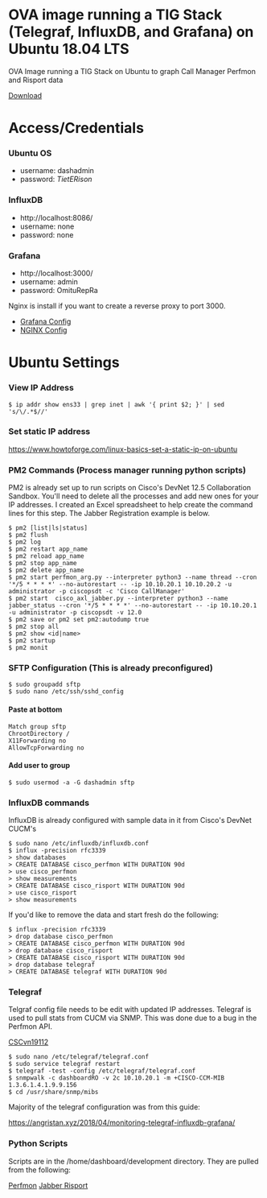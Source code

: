 # OVA image running a TIG Stack (Telegraf, InfluxDB, and Grafana) on Ubuntu 18.04 LTS
OVA Image running a TIG Stack on Ubuntu to graph Call Manager Perfmon and Risport data

[Download](https://github.com/sieteunoseis/cucm_tig_dashboard_ubuntu/releases/download/v1.0/CUCM_TIG_Ubuntu_18.04.4.ova)

# Access/Credentials

### Ubuntu OS
* username: dashadmin
* password: *TietERison*

### InfluxDB
* http://localhost:8086/
* username: none
* password: none

### Grafana
* http://localhost:3000/
* username: admin
* password: OmituRepRa

Nginx is install if you want to create a reverse proxy to port 3000.

* [Grafana Config](https://grafana.com/tutorials/run-grafana-behind-a-proxy/#0)
* [NGINX Config](https://grafana.com/tutorials/run-grafana-behind-a-proxy/#1)

# Ubuntu Settings

### View IP Address
```
$ ip addr show ens33 | grep inet | awk '{ print $2; }' | sed 's/\/.*$//'
```

### Set static IP address
https://www.howtoforge.com/linux-basics-set-a-static-ip-on-ubuntu

### PM2 Commands (Process manager running python scripts)

PM2 is already set up to run scripts on Cisco's DevNet 12.5 Collaboration Sandbox. You'll need to delete all the processes and add new ones for your IP addresses. I created an Excel spreadsheet to help create the command lines for this step. The Jabber Registration example is below.

```
$ pm2 [list|ls|status]
$ pm2 flush
$ pm2 log
$ pm2 restart app_name
$ pm2 reload app_name
$ pm2 stop app_name
$ pm2 delete app_name
$ pm2 start perfmon_arg.py --interpreter python3 --name thread --cron '*/5 * * * *' --no-autorestart -- -ip 10.10.20.1 10.10.20.2 -u administrator -p ciscopsdt -c 'Cisco CallManager'
$ pm2 start  cisco_axl_jabber.py --interpreter python3 --name jabber_status --cron '*/5 * * * *' --no-autorestart -- -ip 10.10.20.1 -u administrator -p ciscopsdt -v 12.0
$ pm2 save or pm2 set pm2:autodump true
$ pm2 stop all
$ pm2 show <id|name>
$ pm2 startup
$ pm2 monit
```

### SFTP Configuration (This is already preconfigured)
```
$ sudo groupadd sftp
$ sudo nano /etc/ssh/sshd_config
```

#### Paste at bottom
```
Match group sftp
ChrootDirectory /
X11Forwarding no
AllowTcpForwarding no
```
#### Add user to group
```
$ sudo usermod -a -G dashadmin sftp
```

### InfluxDB commands

InfluxDB is already configured with sample data in it from Cisco's DevNet CUCM's

```
$ sudo nano /etc/influxdb/influxdb.conf
$ influx -precision rfc3339
> show databases
> CREATE DATABASE cisco_perfmon WITH DURATION 90d
> use cisco_perfmon
> show measurements
> CREATE DATABASE cisco_risport WITH DURATION 90d
> use cisco_risport
> show measurements
```
If you'd like to remove the data and start fresh do the following:

```
$ influx -precision rfc3339
> drop database cisco_perfmon
> CREATE DATABASE cisco_perfmon WITH DURATION 90d
> drop database cisco_risport
> CREATE DATABASE cisco_risport WITH DURATION 90d
> drop database telegraf
> CREATE DATABASE telegraf WITH DURATION 90d
```

### Telegraf

Telgraf config file needs to be edit with updated IP addresses. Telegraf is used to pull stats from CUCM via SNMP. This was done due to a bug in the Perfmon API.

[CSCvn19112](https://bst.cloudapps.cisco.com/bugsearch/bug/CSCvn19112/?rfs=iqvred)

```
$ sudo nano /etc/telegraf/telegraf.conf
$ sudo service telegraf restart
$ telegraf -test -config /etc/telegraf/telegraf.conf
$ snmpwalk -c dashboardRO -v 2c 10.10.20.1 -m +CISCO-CCM-MIB 1.3.6.1.4.1.9.9.156
$ cd /usr/share/snmp/mibs
```

Majority of the telegraf configuration was from this guide:

https://angristan.xyz/2018/04/monitoring-telegraf-influxdb-grafana/

### Python Scripts

Scripts are in the /home/dashboard/development directory. They are pulled from the following:

[Perfmon](https://github.com/sieteunoseis/cisco_perfmon_influxdb)
[Jabber Risport](https://github.com/sieteunoseis/cisco_risport_influxdb)
